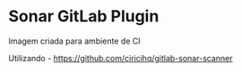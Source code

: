 Sonar GitLab Plugin
===================

Imagem criada para ambiente de CI 

Utilizando - https://github.com/ciricihq/gitlab-sonar-scanner
